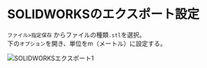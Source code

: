 # SOLIDWORKSのエクスポート設定
`ファイル>指定保存` からファイルの種類`.stl`を選択。  
下の`オプション`を開き、単位をm（メートル）に設定する。  

![SOLIDWORKSエクスポート1](https://user-images.githubusercontent.com/81402033/122312054-6c853500-cf4e-11eb-8552-6eb1da10ea51.jpg)
